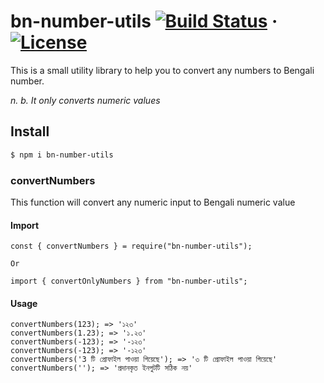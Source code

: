 # bn-number-utils [![Build Status](https://img.shields.io/github/stars/sh4hids/bn-number-utils.svg)](https://github.com/sh4hids/bn-number-utils) · [![License](https://img.shields.io/github/license/sh4hids/bn-number-utils.svg)](https://github.com/sh4hids/bn-number-utils)

This is a small utility library to help you to convert any numbers to Bengali number.

_n. b. It only converts numeric values_

## Install

```bash
$ npm i bn-number-utils
```

### convertNumbers

This function will convert any numeric input to Bengali numeric value

#### Import

```
const { convertNumbers } = require("bn-number-utils");
```

`Or`

```
import { convertOnlyNumbers } from "bn-number-utils";
```

#### Usage

```
convertNumbers(123); => '১২৩'
convertNumbers(1.23); => '১.২৩'
convertNumbers(-123); => '-১২৩'
convertNumbers(-123); => '-১২৩'
convertNumbers('3 টি প্রোফাইল পাওয়া গিয়েছে'); => '৩ টি প্রোফাইল পাওয়া গিয়েছে'
convertNumbers(''); => 'প্রদানকৃত ইনপুটটি সঠিক নয়'
```
